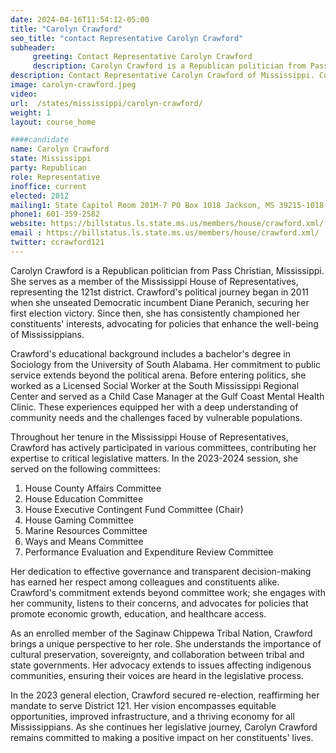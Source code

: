 ```yaml
---
date: 2024-04-16T11:54:12-05:00
title: "Carolyn Crawford"
seo_title: "contact Representative Carolyn Crawford"
subheader:
     greeting: Contact Representative Carolyn Crawford
     description: Carolyn Crawford is a Republican politician from Pass Christian, Mississippi. She serves as a member of the Mississippi House of Representatives, representing the 121st district.
description: Contact Representative Carolyn Crawford of Mississippi. Contact information for Carolyn Crawford includes email address, phone number, and mailing address.
image: carolyn-crawford.jpeg
video:
url:  /states/mississippi/carolyn-crawford/
weight: 1
layout: course_home

####candidate
name: Carolyn Crawford
state: Mississippi
party: Republican
role: Representative
inoffice: current
elected: 2012
mailing1: State Capitol Room 201M-7 PO Box 1018 Jackson, MS 39215-1018
phone1: 601-359-2582
website: https://billstatus.ls.state.ms.us/members/house/crawford.xml/
email : https://billstatus.ls.state.ms.us/members/house/crawford.xml/
twitter: ccrawford121
---
```


Carolyn Crawford is a Republican politician from Pass Christian, Mississippi. She serves as a member of the Mississippi House of Representatives, representing the 121st district. Crawford's political journey began in 2011 when she unseated Democratic incumbent Diane Peranich, securing her first election victory. Since then, she has consistently championed her constituents' interests, advocating for policies that enhance the well-being of Mississippians.

Crawford's educational background includes a bachelor's degree in Sociology from the University of South Alabama. Her commitment to public service extends beyond the political arena. Before entering politics, she worked as a Licensed Social Worker at the South Mississippi Regional Center and served as a Child Case Manager at the Gulf Coast Mental Health Clinic. These experiences equipped her with a deep understanding of community needs and the challenges faced by vulnerable populations.

Throughout her tenure in the Mississippi House of Representatives, Crawford has actively participated in various committees, contributing her expertise to critical legislative matters. In the 2023-2024 session, she served on the following committees:

1. House County Affairs Committee
2. House Education Committee
3. House Executive Contingent Fund Committee (Chair)
4. House Gaming Committee
5. Marine Resources Committee
6. Ways and Means Committee
7. Performance Evaluation and Expenditure Review Committee

Her dedication to effective governance and transparent decision-making has earned her respect among colleagues and constituents alike. Crawford's commitment extends beyond committee work; she engages with her community, listens to their concerns, and advocates for policies that promote economic growth, education, and healthcare access.

As an enrolled member of the Saginaw Chippewa Tribal Nation, Crawford brings a unique perspective to her role. She understands the importance of cultural preservation, sovereignty, and collaboration between tribal and state governments. Her advocacy extends to issues affecting indigenous communities, ensuring their voices are heard in the legislative process.

In the 2023 general election, Crawford secured re-election, reaffirming her mandate to serve District 121. Her vision encompasses equitable opportunities, improved infrastructure, and a thriving economy for all Mississippians. As she continues her legislative journey, Carolyn Crawford remains committed to making a positive impact on her constituents' lives.
